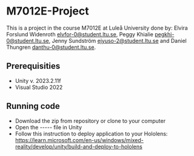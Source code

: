 # M7012E-Project

This is a project in the course M7012E at Luleå University done by:
Elvira Forslund Widenroth elvfor-0@student.ltu.se, 
Peggy Khialie pegkhi-0@student.ltu.se, 
Jenny Sundström ejyuso-2@student.ltu.se and
Daniel Thungren danthu-0@student.ltu.se. 

## Prerequisities
- Unity v. 2023.2.11f
- Visual Studio 2022

## Running code
- Download the zip from repository or clone to your computer
- Open the ----- file in Unity
- Follow this instruction to deploy application to your Hololens:
https://learn.microsoft.com/en-us/windows/mixed-reality/develop/unity/build-and-deploy-to-hololens
